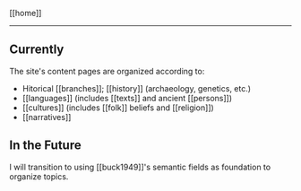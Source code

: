 [[home]]

---


## Currently
The site's content pages are organized according to:
- Hitorical [[branches]]; [[history]] (archaeology, genetics, etc.)
- [[languages]] (includes [[texts]] and ancient [[persons]])
- [[cultures]] (includes [[folk]] beliefs and [[religion]])
- [[narratives]]

## In the Future
I will transition to using [[buck1949]]'s semantic fields as foundation to organize topics.